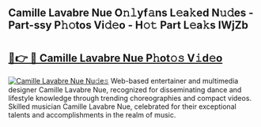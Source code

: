 ## Camille Lavabre Nue O𝚗𝚕yf𝚊ns L𝚎a𝚔ed N𝚞𝚍es - Part-ssy P𝚑𝚘tos Vi𝚍𝚎o - H𝚘𝚝 Part L𝚎a𝚔s IWjZb

# <h2><a href="http://kf8o9lm.oniu.top/?m=Camille+Lavabre+Nue">🔗👉 🔴 Camille Lavabre Nue P𝚑ot𝚘𝚜 V𝚒d𝚎o</a></h2>

[![Camille Lavabre Nue Nu𝚍e𝚜](https://i.imgur.com/0qMVB7G.gif)](http://kf8o9lm.oniu.top/?m=Camille+Lavabre+Nue)
Web-based entertainer and multimedia designer Camille Lavabre Nue, recognized for disseminating dance and lifestyle knowledge through trending choreographies and compact videos. Skilled musician Camille Lavabre Nue, celebrated for their exceptional talents and accomplishments in the realm of music.  

